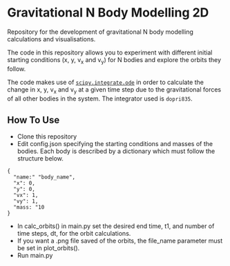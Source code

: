 # Gravitational N Body Modelling 2D
Repository for the development of gravitational N body modelling calculations and visualisations.

The code in this repository allows you to experiment with different initial starting conditions (x, y, v<sub>x</sub> and v<sub>y</sub>) for N bodies and explore the orbits they follow.

The code makes use of [````scipy.integrate.ode````](https://docs.scipy.org/doc/scipy/reference/generated/scipy.integrate.ode.html) in order to calculate the change in x, y, v<sub>x</sub> and v<sub>y</sub> at a given time step due to the gravitational forces of all other bodies in the system. The integrator used is ````dopri835````.

## How To Use
<ul>
  <li>Clone this repository</li>
  <li>Edit config.json specifying the starting conditions and masses of the bodies. Each body is described by a dictionary which must follow the structure below.</li>
</ul>

````
{
  "name:" "body_name",
  "x": 0,
  "y": 0,
  "vx": 1,
  "vy": 1,
  "mass: "10
}
````
<ul>
  <li>In calc_orbits() in main.py set the desired end time, t1, and number of time steps, dt, for the orbit calculations.</li>
  <li>If you want a .png file saved of the orbits, the file_name parameter must be set in plot_orbits(). </li>
  <li>Run main.py</li>
</ul>
